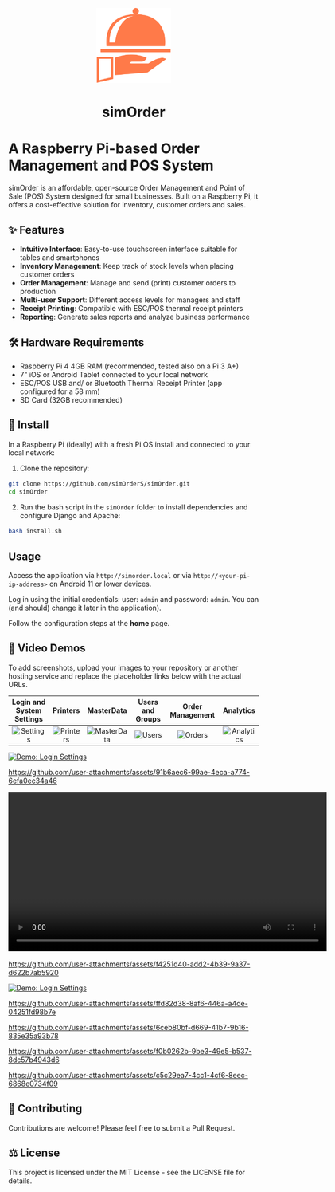 <p align="center">
  <img src="static/img/simOrder_logo.png" alt="simOrder Logo" width="150" height="auto">
</p>
<h1 align="center">simOrder</h1>

# A Raspberry Pi-based Order Management and POS System

simOrder is an affordable, open-source Order Management and Point of Sale (POS) System designed for small businesses. Built on a Raspberry Pi, it offers a cost-effective solution for inventory, customer orders and sales.

## ✨ Features

- **Intuitive Interface**: Easy-to-use touchscreen interface suitable for tables and smartphones
- **Inventory Management**: Keep track of stock levels when placing customer orders
- **Order Management**: Manage and send (print) customer orders to production
- **Multi-user Support**: Different access levels for managers and staff
- **Receipt Printing**: Compatible with ESC/POS thermal receipt printers
- **Reporting**: Generate sales reports and analyze business performance

## 🛠️ Hardware Requirements

- Raspberry Pi 4 4GB RAM (recommended, tested also on a Pi 3 A+)
- 7" iOS or Android Tablet connected to your local network
- ESC/POS USB and/ or Bluetooth Thermal Receipt Printer (app configured for a 58 mm)
- SD Card (32GB recommended)

## 🚀 Install

In a Raspberry Pi (ideally) with a fresh Pi OS install and connected to your local network:

1. Clone the repository:

```bash
git clone https://github.com/simOrderS/simOrder.git
cd simOrder
```

2. Run the bash script in the `simOrder` folder to install dependencies and configure Django and Apache:
```bash
bash install.sh
```

## Usage

Access the application via `http://simorder.local` or via `http://<your-pi-ip-address>` on Android 11 or lower devices.

Log in using the initial credentials: user: `admin` and password: `admin`. You can (and should) change it later in the application).

Follow the configuration steps at the **home** page.

## 📸 Video Demos

To add screenshots, upload your images to your repository or another hosting service and replace the placeholder links below with the actual URLs.

| Login and System Settings | Printers | MasterData  | Users and Groups | Order Management | Analytics |
|:-------------:|:--------------------:|:--------------:|:--------------:|:--------------:|:--------------:|
| ![Settings](link-to-pos-image) | ![Printers](link-to-inventory-image) | ![MasterData](link-to-orders-image) | ![Users](link-to-orders-image) | ![Orders](link-to-orders-image) |![Analytics](link-to-orders-image) |

[![Demo: Login Settings](media/thumbnail.png)](https://github.com/user-attachments/assets/91b6aec6-99ae-4eca-a774-6efa0ec34a46)



https://github.com/user-attachments/assets/91b6aec6-99ae-4eca-a774-6efa0ec34a46

<video src="https://github.com/user-attachments/assets/91b6aec6-99ae-4eca-a774-6efa0ec34a46" controls width="640">
  <figcaption>Demo: Login Settings</figcaption>
</video>

https://github.com/user-attachments/assets/f4251d40-add2-4b39-9a37-d622b7ab5920

[![Demo: Login Settings](path/to/thumbnail.png)](https://github.com/user-attachments/assets/91b6aec6-99ae-4eca-a774-6efa0ec34a46)


https://github.com/user-attachments/assets/ffd82d38-8af6-446a-a4de-04251fd98b7e



https://github.com/user-attachments/assets/6ceb80bf-d669-41b7-9b16-835e35a93b78



https://github.com/user-attachments/assets/f0b0262b-9be3-49e5-b537-8dc57b4943d6



https://github.com/user-attachments/assets/c5c29ea7-4cc1-4cf6-8eec-6868e0734f09



## 🧩 Contributing

Contributions are welcome! Please feel free to submit a Pull Request.

## ⚖️ License

This project is licensed under the MIT License - see the LICENSE file for details.

